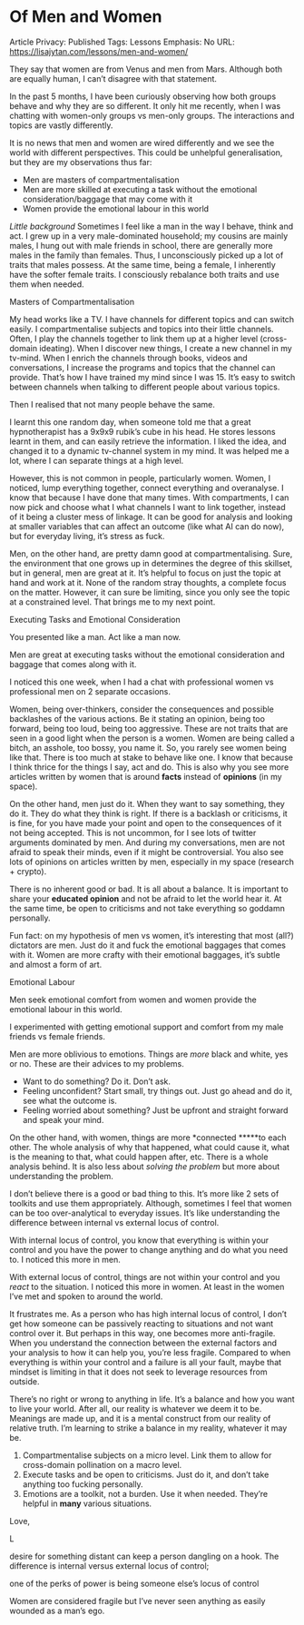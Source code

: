 # Of Men and Women

Article Privacy: Published
Tags: Lessons
Emphasis: No
URL: https://lisajytan.com/lessons/men-and-women/

They say that women are from Venus and men from Mars. Although both are equally human, I can’t disagree with that statement.

In the past 5 months, I have been curiously observing how both groups behave and why they are so different. It only hit me recently, when I was chatting with women-only groups vs men-only groups. The interactions and topics are vastly differently.

It is no news that men and women are wired differently and we see the world with different perspectives. This could be unhelpful generalisation, but they are my observations thus far:

- Men are masters of compartmentalisation
- Men are more skilled at executing a task without the emotional consideration/baggage that may come with it
- Women provide the emotional labour in this world

*Little background* Sometimes I feel like a man in the way I behave, think and act. I grew up in a very male-dominated household; my cousins are mainly males, I hung out with male friends in school, there are generally more males in the family than females. Thus, I unconsciously picked up a lot of traits that males possess. At the same time, being a female, I inherently have the softer female traits. I consciously rebalance both traits and use them when needed.

Masters of Compartmentalisation

My head works like a TV. I have channels for different topics and can switch easily. I compartmentalise subjects and topics into their little channels. Often, I play the channels together to link them up at a higher level (cross-domain ideating). When I discover new things, I create a new channel in my tv-mind. When I enrich the channels through books, videos and conversations, I increase the programs and topics that the channel can provide. That’s how I have trained my mind since I was 15. It’s easy to switch between channels when talking to different people about various topics.

Then I realised that not many people behave the same.

I learnt this one random day, when someone told me that a great hypnotherapist has a 9x9x9 rubik’s cube in his head. He stores lessons learnt in them, and can easily retrieve the information. I liked the idea, and changed it to a dynamic tv-channel system in my mind. It was helped me a lot, where I can separate things at a high level.

However, this is not common in people, particularly women. Women, I noticed, lump everything together, connect everything and overanalyse. I know that because I have done that many times. With compartments, I can now pick and choose what I what channels I want to link together, instead of it being a cluster mess of linkage. It can be good for analysis and looking at smaller variables that can affect an outcome (like what AI can do now), but for everyday living, it’s stress as fuck.

Men, on the other hand, are pretty damn good at compartmentalising. Sure, the environment that one grows up in determines the degree of this skillset, but in general, men are great at it. It’s helpful to focus on just the topic at hand and work at it. None of the random stray thoughts, a complete focus on the matter. However, it can sure be limiting, since you only see the topic at a constrained level. That brings me to my next point.

Executing Tasks and Emotional Consideration

You presented like a man. Act like a man now.

Men are great at executing tasks without the emotional consideration and baggage that comes along with it.

I noticed this one week, when I had a chat with professional women vs professional men on 2 separate occasions.

Women, being over-thinkers, consider the consequences and possible backlashes of the various actions. Be it stating an opinion, being too forward, being too loud, being too aggressive. These are not traits that are seen in a good light when the person is a women. Women are being called a bitch, an asshole, too bossy, you name it. So, you rarely see women being like that. There is too much at stake to behave like one. I know that because I think thrice for the things I say, act and do. This is also why you see more articles written by women that is around **facts** instead of **opinions** (in my space).

On the other hand, men just do it. When they want to say something, they do it. They do what they think is right. If there is a backlash or criticisms, it is fine, for you have made your point and open to the consequences of it not being accepted. This is not uncommon, for I see lots of twitter arguments dominated by men. And during my conversations, men are not afraid to speak their minds, even if it might be controversial. You also see lots of opinions on articles written by men, especially in my space (research + crypto).

There is no inherent good or bad. It is all about a balance. It is important to share your **educated opinion** and not be afraid to let the world hear it. At the same time, be open to criticisms and not take everything so goddamn personally.

Fun fact: on my hypothesis of men vs women, it’s interesting that most (all?) dictators are men. Just do it and fuck the emotional baggages that comes with it. Women are more crafty with their emotional baggages, it’s subtle and almost a form of art.

Emotional Labour

Men seek emotional comfort from women and women provide the emotional labour in this world.

I experimented with getting emotional support and comfort from my male friends vs female friends.

Men are more oblivious to emotions. Things are *more* black and white, yes or no. These are their advices to my problems.

- Want to do something? Do it. Don’t ask.
- Feeling unconfident? Start small, try things out. Just go ahead and do it, see what the outcome is.
- Feeling worried about something? Just be upfront and straight forward and speak your mind.

On the other hand, with women, things are more *connected *****to each other. The whole analysis of why that happened, what could cause it, what is the meaning to that, what could happen after, etc. There is a whole analysis behind. It is also less about *solving the problem* but more about understanding the problem.

I don’t believe there is a good or bad thing to this. It’s more like 2 sets of toolkits and use them appropriately. Although, sometimes I feel that women can be too over-analytical to everyday issues. It’s like understanding the difference between internal vs external locus of control.

With internal locus of control, you know that everything is within your control and you have the power to change anything and do what you need to. I noticed this more in men.

With external locus of control, things are not within your control and you *react* to the situation. I noticed this more in women. At least in the women I’ve met and spoken to around the world.

It frustrates me. As a person who has high internal locus of control, I don’t get how someone can be passively reacting to situations and not want control over it. But perhaps in this way, one becomes more anti-fragile. When you understand the connection between the external factors and your analysis to how it can help you, you’re less fragile. Compared to when everything is within your control and a failure is all your fault, maybe that mindset is limiting in that it does not seek to leverage resources from outside.

There’s no right or wrong to anything in life. It’s a balance and how you want to live your world. After all, our reality is whatever we deem it to be. Meanings are made up, and it is a mental construct from our reality of relative truth. I’m learning to strike a balance in my reality, whatever it may be.

1. Compartmentalise subjects on a micro level. Link them to allow for cross-domain pollination on a macro level.
2. Execute tasks and be open to criticisms. Just do it, and don’t take anything too fucking personally.
3. Emotions are a toolkit, not a burden. Use it when needed. They’re helpful in **many** various situations.

Love,

L

desire for something distant can keep a person dangling on a hook. The difference is internal versus external locus of control;

one of the perks of power is being someone else’s locus of control

Women are considered fragile but I’ve never seen anything as easily wounded as a man’s ego.